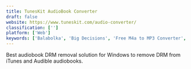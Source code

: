 ```yaml
---
title: TunesKit AudioBook Converter
draft: false 
website: https://www.tuneskit.com/audio-converter/
classification: ['']
platform: ['Web']
keywords: ['Balabolka', 'Big Decisions', 'Free M4a to MP3 Converter', 'Notevibes', 'Ondesoft Audiobook Converter for Mac', 'Online video converter', 'Telegra.ph', 'Voice', 'botwick', 'y2mate']
---
```

Best audiobook DRM removal solution for Windows to remove DRM from iTunes and Audible audiobooks.